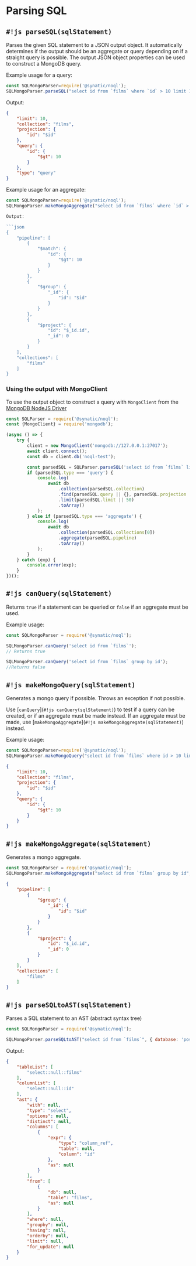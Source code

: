 # Parsing SQL 

## `#!js parseSQL(sqlStatement)`

Parses the given SQL statement to a JSON output object. It automatically determines if the output should be an aggregate or query depending on if a straight query is possible. The output JSON object properties can be used to construct a MongoDB query.

Example usage for a query:

```js
const SQLMongoParser=require('@synatic/noql');
SQLMongoParser.parseSQL("select id from `films` where `id` > 10 limit 10", { database: 'postgresql' /* or 'mysql' */ } );
```

Output:

```json
{
    "limit": 10,
    "collection": "films",
    "projection": {
        "id": "$id"
    },
    "query": {
        "id": {
            "$gt": 10
        }
    },
    "type": "query"
}
```

Example usage for an aggregate:

```js
const SQLMongoParser=require('@synatic/noql');
SQLMongoParser.makeMongoAggregate("select id from `films` where `id` > 10 group by id"),{ database: 'postgresql' /* or 'mysql' */ });

Output:

```json
{
    "pipeline": [
        {
            "$match": {
                "id": {
                    "$gt": 10
                }
            }
        },
        {
            "$group": {
                "_id": {
                    "id": "$id"
                }
            }
        },
        {
            "$project": {
                "id": "$_id.id",
                "_id": 0
            }
        }
    ],
    "collections": [
        "films"
    ]
}
```

### Using the output with MongoClient

To use the output object to construct a query with `MongoClient` from the [MongoDB NodeJS Driver](https://www.npmjs.com/package/mongodb)

```js
const SQLParser = require('@synatic/noql');
const {MongoClient} = require('mongodb');

(async () => {
    try {
        client = new MongoClient('mongodb://127.0.0.1:27017');
        await client.connect();
        const db = client.db('noql-test');

        const parsedSQL = SQLParser.parseSQL('select id from `films` limit 10', { database: 'postgresql' /* or 'mysql' */ });
        if (parsedSQL.type === 'query') {
            console.log(
                await db
                    .collection(parsedSQL.collection)
                    .find(parsedSQL.query || {}, parsedSQL.projection || {})
                    .limit(parsedSQL.limit || 50)
                    .toArray()
            );
        } else if (parsedSQL.type === 'aggregate') {
            console.log(
                await db
                    .collection(parsedSQL.collections[0])
                    .aggregate(parsedSQL.pipeline)
                    .toArray()
            );
        }
    } catch (exp) {
        console.error(exp);
    }
})();
```


## `#!js canQuery(sqlStatement)`

Returns `true` if a statement can be queried or `false` if an aggregate must be used.

Example usage:

```js
const SQLMongoParser = require('@synatic/noql');

SQLMongoParser.canQuery('select id from `films`');
// Returns true

SQLMongoParser.canQuery('select id from `films` group by id');
//Returns false
```


## `#!js makeMongoQuery(sqlStatement)`

Generates a mongo query if possible. Throws an exception if not possible.

Use [`canQuery`](`#!js canQuery(sqlStatement)`) to test if a query can be created, or if an aggregate must be made instead. If an aggregate must be made, use [`makeMongoAggregate`](`#!js makeMongoAggregate(sqlStatement)`) instead.

Example usage:

```js
const SQLMongoParser=require('@synatic/noql');
SQLMongoParser.makeMongoQuery("select id from `films` where id > 10 limit 10", { database: 'postgresql' /* or 'mysql' */ });
```

```json
{
    "limit": 10,
    "collection": "films",
    "projection": {
        "id": "$id"
    },
    "query": {
        "id": {
            "$gt": 10
        }
    }
}
```

## `#!js makeMongoAggregate(sqlStatement)`

Generates a mongo aggregate.

```js
const SQLMongoParser = require('@synatic/noql');
SQLMongoParser.makeMongoAggregate("select id from `films` group by id", { database: 'postgresql' /* or 'mysql' */ });
```

```json
{
    "pipeline": [
        {
            "$group": {
                "_id": {
                    "id": "$id"
                }
            }
        },
        {
            "$project": {
                "id": "$_id.id",
                "_id": 0
            }
        }
    ],
    "collections": [
        "films"
    ]
}
```


##  `#!js parseSQLtoAST(sqlStatement)`

Parses a SQL statement to an AST (abstract syntax tree)

```js
const SQLMongoParser = require('@synatic/noql');

SQLMongoParser.parseSQLtoAST("select id from `films`", { database: 'postgresql' /* or 'mysql' */ });
```

Output:
```json
{
    "tableList": [
        "select::null::films"
    ],
    "columnList": [
        "select::null::id"
    ],
    "ast": {
        "with": null,
        "type": "select",
        "options": null,
        "distinct": null,
        "columns": [
            {
                "expr": {
                    "type": "column_ref",
                    "table": null,
                    "column": "id"
                },
                "as": null
            }
        ],
        "from": [
            {
                "db": null,
                "table": "films",
                "as": null
            }
        ],
        "where": null,
        "groupby": null,
        "having": null,
        "orderby": null,
        "limit": null,
        "for_update": null
    }
}
```
